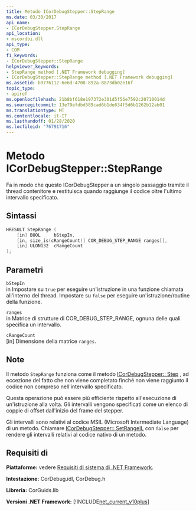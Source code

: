 ```yaml
---
title: Metodo ICorDebugStepper::StepRange
ms.date: 03/30/2017
api_name:
- ICorDebugStepper.StepRange
api_location:
- mscordbi.dll
api_type:
- COM
f1_keywords:
- ICorDebugStepper::StepRange
helpviewer_keywords:
- StepRange method [.NET Framework debugging]
- ICorDebugStepper::StepRange method [.NET Framework debugging]
ms.assetid: b9776112-6e6d-4708-892a-8873db02e16f
topic_type:
- apiref
ms.openlocfilehash: 21b8bf618e197372e301d5f56e7592c20710014d
ms.sourcegitcommit: 13e79efdbd589cad6b1de634f5d6b1262b12ab01
ms.translationtype: MT
ms.contentlocale: it-IT
ms.lasthandoff: 01/28/2020
ms.locfileid: "76791716"
---
```

# <a name="icordebugsteppersteprange-method"></a>Metodo ICorDebugStepper::StepRange
Fa in modo che questo ICorDebugStepper a un singolo passaggio tramite il thread contenitore e restituisca quando raggiunge il codice oltre l'ultimo intervallo specificato.  
  
## <a name="syntax"></a>Sintassi  
  
```cpp  
HRESULT StepRange (  
    [in] BOOL     bStepIn,  
    [in, size_is(cRangeCount)] COR_DEBUG_STEP_RANGE ranges[],  
    [in] ULONG32  cRangeCount  
);  
```  
  
## <a name="parameters"></a>Parametri  
 `bStepIn`  
 in Impostare su `true` per eseguire un'istruzione in una funzione chiamata all'interno del thread. Impostare su `false` per eseguire un'istruzione/routine della funzione.  
  
 `ranges`  
 in Matrice di strutture di COR_DEBUG_STEP_RANGE, ognuna delle quali specifica un intervallo.  
  
 `cRangeCount`  
 [in] Dimensione della matrice `ranges`.  
  
## <a name="remarks"></a>Note  
 Il metodo `StepRange` funziona come il metodo [ICorDebugStepper:: Step](icordebugstepper-step-method.md) , ad eccezione del fatto che non viene completato finché non viene raggiunto il codice non compreso nell'intervallo specificato.  
  
 Questa operazione può essere più efficiente rispetto all'esecuzione di un'istruzione alla volta. Gli intervalli vengono specificati come un elenco di coppie di offset dall'inizio del frame del stepper.  
  
 Gli intervalli sono relativi al codice MSIL (Microsoft Intermediate Language) di un metodo. Chiamare [ICorDebugStepper:: SetRangeIL](icordebugstepper-setrangeil-method.md) con `false` per rendere gli intervalli relativi al codice nativo di un metodo.  
  
## <a name="requirements"></a>Requisiti di  
 **Piattaforme:** vedere [Requisiti di sistema di .NET Framework](../../../../docs/framework/get-started/system-requirements.md).  
  
 **Intestazione:** CorDebug.idl, CorDebug.h  
  
 **Libreria:** CorGuids.lib  
  
 **Versioni .NET Framework:** [!INCLUDE[net_current_v10plus](../../../../includes/net-current-v10plus-md.md)]
